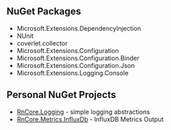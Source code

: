 
## NuGet Packages

- Microsoft.Extensions.DependencyInjection
- NUnit
- coverlet.collector
- Microsoft.Extensions.Configuration
- Microsoft.Extensions.Configuration.Binder
- Microsoft.Extensions.Configuration.Json
- Microsoft.Extensions.Logging.Console

## Personal NuGet Projects

- [RnCore.Logging](https://github.com/rniemand/RnCore.Logging) - simple logging abstractions
- [RnCore.Metrics.InfluxDb](https://github.com/rniemand/RnCore.Metrics) - InfluxDB Metrics Output
